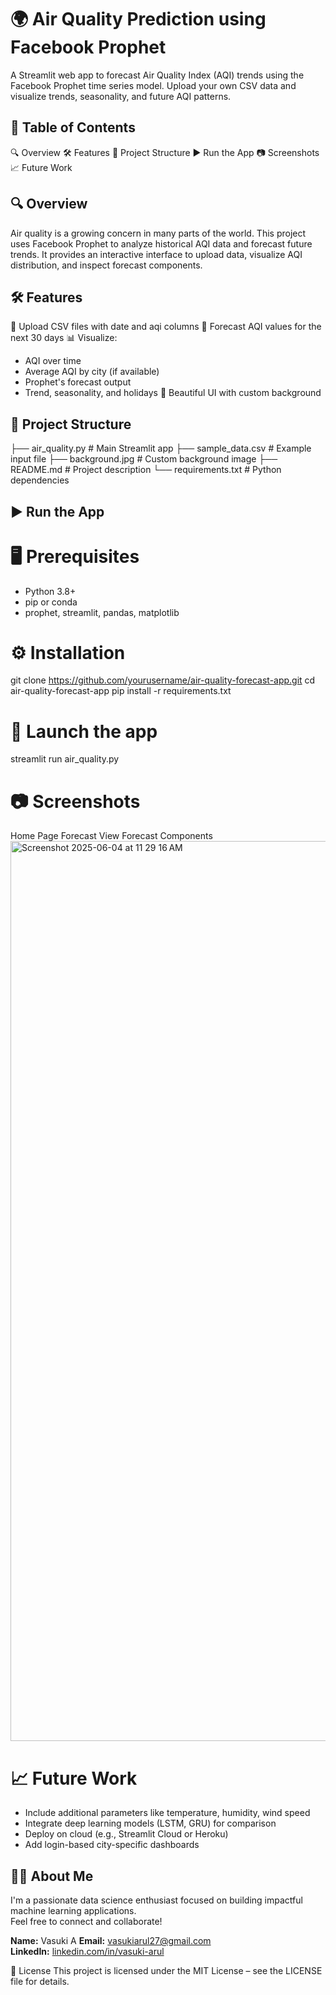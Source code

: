 # 🌍 Air Quality Prediction using Facebook Prophet



A Streamlit web app to forecast Air Quality Index (AQI) trends using the Facebook Prophet time series model. Upload your own CSV data and visualize trends, seasonality, and future AQI patterns.

## 📌 Table of Contents
🔍 Overview
🛠 Features
📁 Project Structure
▶️ Run the App
📷 Screenshots
📈 Future Work

## 🔍 Overview
Air quality is a growing concern in many parts of the world. This project uses Facebook Prophet to analyze historical AQI data and forecast future trends. It provides an interactive interface to upload data, visualize AQI distribution, and inspect forecast components.

## 🛠 Features
📂 Upload CSV files with date and aqi columns
🔮 Forecast AQI values for the next 30 days
📊 Visualize:
   * AQI over time
   * Average AQI by city (if available)
   * Prophet's forecast output
   * Trend, seasonality, and holidays
🎨 Beautiful UI with custom background

## 📁 Project Structure
├── air_quality.py               # Main Streamlit app
├── sample_data.csv              # Example input file
├── background.jpg               # Custom background image
├── README.md                    # Project description
└── requirements.txt             # Python dependencies

## ▶️ Run the App
# 🖥 Prerequisites
  * Python 3.8+
  * pip or conda
  * prophet, streamlit, pandas, matplotlib

# ⚙️ Installation
git clone https://github.com/yourusername/air-quality-forecast-app.git
cd air-quality-forecast-app
pip install -r requirements.txt

# 🚀 Launch the app
streamlit run air_quality.py

# 📷 Screenshots
Home Page	Forecast View	Forecast Components
<img width="1440" alt="Screenshot 2025-06-04 at 11 29 16 AM" src="https://github.com/user-attachments/assets/42a37feb-35f5-49e5-a9ef-9aabdbbb08d9" />


# 📈 Future Work

* Include additional parameters like temperature, humidity, wind speed
* Integrate deep learning models (LSTM, GRU) for comparison
* Deploy on cloud (e.g., Streamlit Cloud or Heroku)
* Add login-based city-specific dashboards

## 🙋‍♂️ About Me

I'm a passionate data science enthusiast focused on building impactful machine learning applications.  
Feel free to connect and collaborate!

**Name:** Vasuki A 
**Email:** vasukiarul27@gmail.com  
**LinkedIn:** [linkedin.com/in/vasuki-arul](https://linkedin.com/in/vasuki-arul)  



📄 License
This project is licensed under the MIT License – see the LICENSE file for details.

